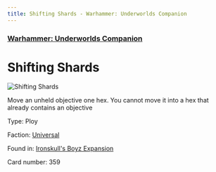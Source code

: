 ```yaml
---
title: Shifting Shards - Warhammer: Underworlds Companion
---
```


### [Warhammer: Underworlds Companion](https://guidokessels.github.io/wh-underworlds)

  

# Shifting Shards

![Shifting Shards](https://warhammerunderworlds.com/wp-content/uploads/sites/6/2017/12/359_ENG-Shifting-Shards.png)

Move an unheld objective one hex. You cannot move it into a hex that already contains an objective

Type: Ploy

Faction: [Universal](https://guidokessels.github.io/wh-underworlds/factions/universal)

Found in: [Ironskull's Boyz Expansion](https://guidokessels.github.io/wh-underworlds/locations/ironskulls-boyz-expansion)

Card number: 359
